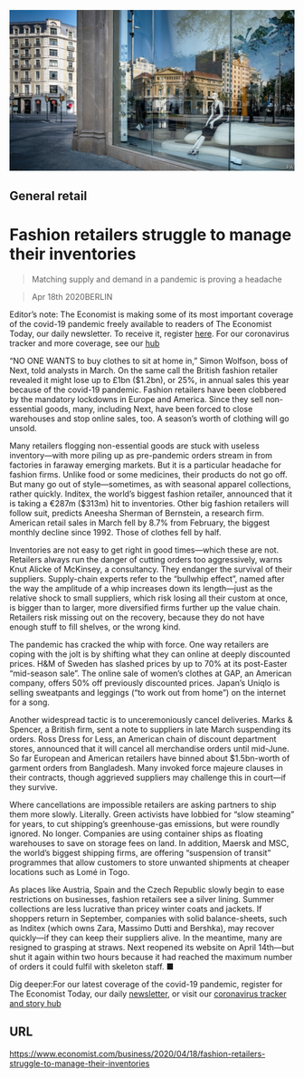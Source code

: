 ![](./images/20200418_WBP501.jpg)

## General retail

# Fashion retailers struggle to manage their inventories

> Matching supply and demand in a pandemic is proving a headache

> Apr 18th 2020BERLIN

Editor’s note: The Economist is making some of its most important coverage of the covid-19 pandemic freely available to readers of The Economist Today, our daily newsletter. To receive it, register [here](https://www.economist.com//newslettersignup). For our coronavirus tracker and more coverage, see our [hub](https://www.economist.com//coronavirus)

“NO ONE WANTS to buy clothes to sit at home in,” Simon Wolfson, boss of Next, told analysts in March. On the same call the British fashion retailer revealed it might lose up to £1bn ($1.2bn), or 25%, in annual sales this year because of the covid-19 pandemic. Fashion retailers have been clobbered by the mandatory lockdowns in Europe and America. Since they sell non-essential goods, many, including Next, have been forced to close warehouses and stop online sales, too. A season’s worth of clothing will go unsold.

Many retailers flogging non-essential goods are stuck with useless inventory—with more piling up as pre-pandemic orders stream in from factories in faraway emerging markets. But it is a particular headache for fashion firms. Unlike food or some medicines, their products do not go off. But many go out of style—sometimes, as with seasonal apparel collections, rather quickly. Inditex, the world’s biggest fashion retailer, announced that it is taking a €287m ($313m) hit to inventories. Other big fashion retailers will follow suit, predicts Aneesha Sherman of Bernstein, a research firm. American retail sales in March fell by 8.7% from February, the biggest monthly decline since 1992. Those of clothes fell by half.

Inventories are not easy to get right in good times—which these are not. Retailers always run the danger of cutting orders too aggressively, warns Knut Alicke of McKinsey, a consultancy. They endanger the survival of their suppliers. Supply-chain experts refer to the “bullwhip effect”, named after the way the amplitude of a whip increases down its length—just as the relative shock to small suppliers, which risk losing all their custom at once, is bigger than to larger, more diversified firms further up the value chain. Retailers risk missing out on the recovery, because they do not have enough stuff to fill shelves, or the wrong kind.

The pandemic has cracked the whip with force. One way retailers are coping with the jolt is by shifting what they can online at deeply discounted prices. H&M of Sweden has slashed prices by up to 70% at its post-Easter “mid-season sale”. The online sale of women’s clothes at GAP, an American company, offers 50% off previously discounted prices. Japan’s Uniqlo is selling sweatpants and leggings (“to work out from home”) on the internet for a song.

Another widespread tactic is to unceremoniously cancel deliveries. Marks & Spencer, a British firm, sent a note to suppliers in late March suspending its orders. Ross Dress for Less, an American chain of discount department stores, announced that it will cancel all merchandise orders until mid-June. So far European and American retailers have binned about $1.5bn-worth of garment orders from Bangladesh. Many invoked force majeure clauses in their contracts, though aggrieved suppliers may challenge this in court—if they survive.

Where cancellations are impossible retailers are asking partners to ship them more slowly. Literally. Green activists have lobbied for “slow steaming” for years, to cut shipping’s greenhouse-gas emissions, but were roundly ignored. No longer. Companies are using container ships as floating warehouses to save on storage fees on land. In addition, Maersk and MSC, the world’s biggest shipping firms, are offering “suspension of transit” programmes that allow customers to store unwanted shipments at cheaper locations such as Lomé in Togo.

As places like Austria, Spain and the Czech Republic slowly begin to ease restrictions on businesses, fashion retailers see a silver lining. Summer collections are less lucrative than pricey winter coats and jackets. If shoppers return in September, companies with solid balance-sheets, such as Inditex (which owns Zara, Massimo Dutti and Bershka), may recover quickly—if they can keep their suppliers alive. In the meantime, many are resigned to grasping at straws. Next reopened its website on April 14th—but shut it again within two hours because it had reached the maximum number of orders it could fulfil with skeleton staff. ■

Dig deeper:For our latest coverage of the covid-19 pandemic, register for The Economist Today, our daily [newsletter](https://www.economist.com//newslettersignup), or visit our [coronavirus tracker and story hub](https://www.economist.com//coronavirus)

## URL

https://www.economist.com/business/2020/04/18/fashion-retailers-struggle-to-manage-their-inventories
